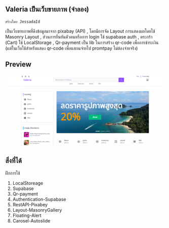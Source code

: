 ## Valeria เป็นเว็บขายภาพ (จำลอง)
    สร้างโดย JessadaId
เป็นเว็บขายภาพที่ดึงข้อมูลมาจาก pixabay (API) , โดยมีการจัด Layout การแสดงผลโดยใช้ Masonry Layout , ส่วนการยืนยันตัวตนหรือการ login ใช้ supabase auth , ตระกร้า (Cart) ใช้ LocalStorage , Qr-payment เป็น lib ในการสร้าง qr-code เพื่อการชำระเงิน (แต่ในเว็บใช้สำหรับแสดง qr-code เพื่อแสกนจ่ายไป promtpay ไม่ต้องจ่ายจริง)
## Preview
![Valeria](./static/image.png)

## สิ่งที่ได้
ฝึกการใช้ 
1. LocalStoreage 
2. Supabase 
3. Qr-payment 
4. Authentication-Supabase 
5. RestAPI-Pixabey 
6. Layout-MasonryGallery 
7. Floating-Alert 
8. Carosel-Autoslide
